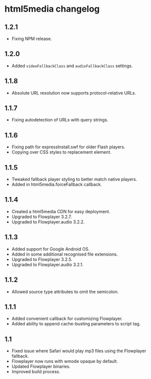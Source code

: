 html5media changelog
====================

1.2.1
-----

*   Fixing NPM release.


1.2.0
-----

*   Added `videoFallbackClass` and `audioFallbackClass` settings.


1.1.8
-----

*   Absolute URL resolution now supports protocol-relative URLs.


1.1.7
-----

*   Fixing autodetection of URLs with query strings.


1.1.6
-----

*   Fixing path for expressInstall.swf for older Flash players.
*   Copying over CSS styles to replacement element.


1.1.5
-----

*   Tweaked fallback player styling to better match native players.
*   Added in html5media.forceFallback callback.


1.1.4
-----

*   Created a html5media CDN for easy deployment.
*   Upgraded to Flowplayer 3.2.7.
*   Upgraded to Flowplayer.audio 3.2.2.


1.1.3
-----

*   Added support for Google Android OS.
*   Added in some additional recognised file extensions.
*   Upgraded to Flowplayer 3.2.5.
*   Upgraded to Flowplayer.audio 3.2.1.


1.1.2
-----

*   Allowed source type attributes to omit the semicolon.


1.1.1
-----

*   Added convenient callback for customizing Flowplayer.
*   Added ability to append cache-busting parameters to script tag.


1.1
---

*   Fixed issue where Safari would play mp3 files using the Flowplayer fallback.
*   Flowplayer now runs with wmode opaque by default.
*   Updated Flowplayer binaries.
*   Improved build process.
